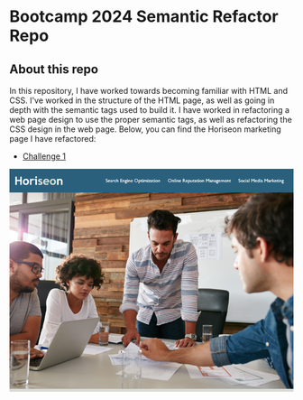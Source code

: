 # Bootcamp 2024 Semantic Refactor Repo

## About this repo

In this repository, I have worked towards becoming familiar with HTML and CSS. I've worked in the structure of the HTML page, as well as going in depth with the semantic tags used to build it. I have worked in refactoring a web page design to use the proper semantic tags, as well as refactoring the CSS design in the web page. Below, you can find the Horiseon marketing page I have refactored:

- [Challenge 1](/index.html)

![Semantic Refactor Website](./Develop/assets/images/01-html-css-git-homework-demo.png)
